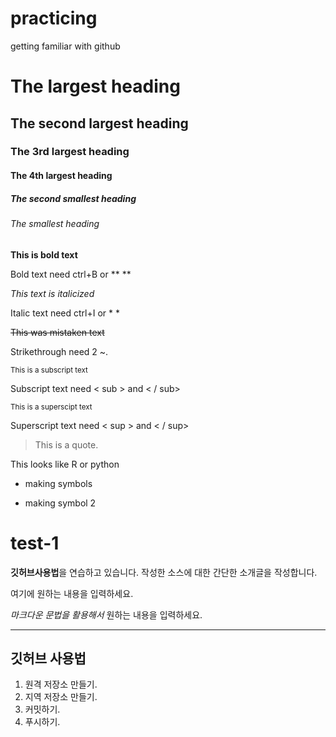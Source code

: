 # practicing
getting familiar with github

# The largest heading
## The second largest heading
### The 3rd largest heading
#### The 4th largest heading
##### The second smallest heading
###### The smallest heading

**This is bold text**

Bold text need ctrl+B or ** **

_This text is italicized_

Italic text need ctrl+I or * *

~~This was mistaken text~~

Strikethrough need 2 ~.

<sub>This is a subscript text</sub>

Subscript text need < sub > and < / sub>

<sup>This is a superscipt text</sup>

Superscript text need < sup > and < / sup>

> This is a quote.

This looks like R or python

+ making symbols

- making symbol 2

# test-1
**깃허브사용법**을 연습하고 있습니다.
작성한 소스에 대한 간단한 소개글을 작성합니다.

여기에 원하는 내용을 입력하세요.

*마크다운 문법을 활용해서* 원하는 내용을 입력하세요.

---

## 깃허브 사용법

1. 원격 저장소 만들기.
2. 지역 저장소 만들기.
3. 커밋하기.
4. 푸시하기.
